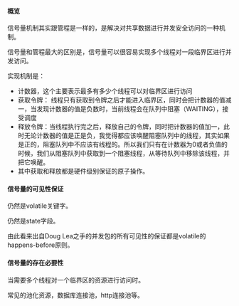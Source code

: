 #### 概览

信号量机制其实跟管程是一样的，是解决对共享数据进行并发安全访问的一种机制。

信号量和管程最大的区别是，信号量可以很容易实现多个线程对一段临界区进行并发访问。

实现机制是：

- 计数器，这个主要表示最多有多少个线程可以对临界区进行访问
- 获取令牌： 线程只有获取到令牌之后才能进入临界区，同时会把计数器的值减一，当发现计数器的值是负数时，当前线程会在队列中阻塞（WAITING），接受调度
- 释放令牌：当线程执行完之后，释放自己的令牌，同时把计数器的值加一，此时无论计数器的值是正是负，我觉得都应该唤醒阻塞队列中的线程，其实如果是正的，阻塞队列中不应该有线程的。所以我们只有在计数器为0或者负值的时候，我们从阻塞队列中获取到一个阻塞线程，从等待队列中移除该线程，并把它唤醒。
- 其中获取和释放都是硬件级别保证的原子操作。



#### 信号量的可见性保证

仍然是volatile关键字。

仍然是state字段。

由此看来出自Doug Lea之手的并发包的所有可见性的保证都是volatile的happens-before原则。





#### 信号量的存在必要性

当需要多个线程对一个临界区的资源进行访问时。

常见的池化资源，数据库连接池，http连接池等。






